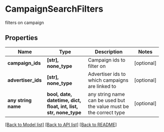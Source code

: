 # CampaignSearchFilters

filters on campaign

## Properties
Name | Type | Description | Notes
------------ | ------------- | ------------- | -------------
**campaign_ids** | **[str], none_type** | Campaign ids to filter on | [optional] 
**advertiser_ids** | **[str], none_type** | Advertiser ids to which campaigns are linked to | [optional] 
**any string name** | **bool, date, datetime, dict, float, int, list, str, none_type** | any string name can be used but the value must be the correct type | [optional]

[[Back to Model list]](../README.md#documentation-for-models) [[Back to API list]](../README.md#documentation-for-api-endpoints) [[Back to README]](../README.md)


